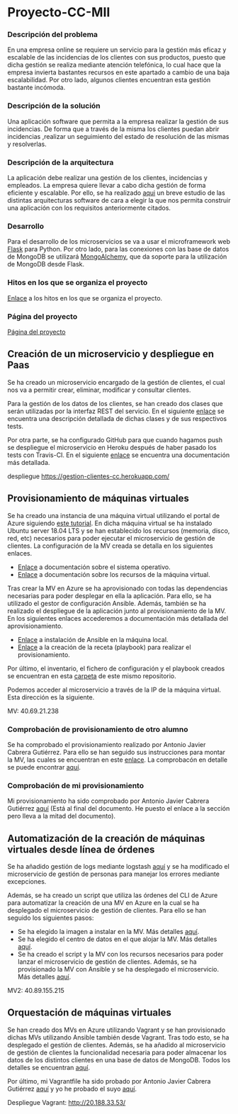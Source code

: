 # Proyecto-CC-MII

### Descripción del problema

En una empresa online se requiere un servicio para la gestión más eficaz y escalable de las incidencias de los clientes con sus productos, puesto que dicha gestión se realiza mediante atención telefónica, lo cual hace que la empresa invierta bastantes recursos en este apartado a cambio de una baja escalabilidad. Por otro lado, algunos clientes encuentran esta gestión bastante incómoda.  

### Descripción de la solución

Una aplicación software que permita a la empresa realizar la gestión de sus incidencias. De forma que a través de la misma los clientes puedan abrir incidencias ,realizar un seguimiento del estado de resolución de las mismas y resolverlas.

### Descripción de la arquitectura

La aplicación debe realizar una gestión de los clientes, incidencias y empleados. La empresa quiere llevar a cabo dicha gestión de forma eficiente y escalable. Por ello, se ha realizado [aqui](https://github.com/mesagon/Proyecto-CC-MII/blob/master/docs/hito1/comparacionArquitecturas.md) un breve estudio de las distintas arquitecturas software de cara a elegir la que nos permita construir una aplicación con los requisitos anteriormente citados.

### Desarrollo

Para el desarrollo de los microservicios se va a usar el microframework web [Flask](http://flask.pocoo.org/) para Python. Por otro lado, para las conexiones con las base de datos de MongoDB se utilizará [MongoAlchemy](https://pythonhosted.org/Flask-MongoAlchemy/), que da soporte para la utilización de MongoDB desde Flask.


### Hitos en los que se organiza el proyecto

[Enlace](https://github.com/mesagon/Proyecto-CC-MII/milestones) a los hitos en los que se organiza el proyecto.

### Página del proyecto
[Página del proyecto](https://mesagon.github.io/Proyecto-CC-MII/)

## Creación de un microservicio y despliegue en Paas

Se ha creado un microservicio encargado de la gestión de clientes, el cual nos va a permitir crear, eliminar, modificar y consultar clientes.

Para la gestión de los  datos de los clientes, se han creado dos clases que serán utilizadas por la interfaz REST del servicio. En el siguiente [enlace](https://github.com/mesagon/Proyecto-CC-MII/blob/master/docs/hito2/estructuraMicroservicio.md#estructura-del-microservicio) se encuentra una descripción detallada de dichas clases y de sus respectivos tests.

Por otra parte, se ha configurado GitHub para que cuando hagamos push se despliegue el microservicio en Heroku después de haber pasado los tests con Travis-CI. En el siguiente [enlace](https://github.com/mesagon/Proyecto-CC-MII/blob/master/docs/hito2/despliegueHeroku.md#despliegue-en-heroku) se encuentra una documentación más detallada.


despliegue https://gestion-clientes-cc.herokuapp.com/

## Provisionamiento de máquinas virtuales

Se ha creado una instancia de una máquina virtual utilizando el portal de Azure siguiendo [este tutorial](https://docs.microsoft.com/es-es/azure/virtual-machines/linux/quick-create-portal?toc=%2Fazure%2Fvirtual-machines%2Flinux%2Ftoc.json). En dicha máquina virtual se ha instalado Ubuntu server 18.04 LTS y se han establecido los recursos (memoria, disco, red, etc) necesarios para poder ejecutar el microservicio de gestión de clientes. La configuración de la MV creada se detalla en los siguientes enlaces.

- [Enlace](https://github.com/mesagon/Proyecto-CC-MII/blob/master/docs/hito3/maquinaVirtual.md#sistema-operativo) a documentación sobre el sistema operativo.
- [Enlace](https://github.com/mesagon/Proyecto-CC-MII/blob/master/docs/hito3/maquinaVirtual.md#resto-de-par%C3%A1metros-de-la-mv) a documentación sobre los recursos de la máquina virtual.   

Tras crear la MV en Azure se ha aprovisionado con todas las dependencias necesarias para poder desplegar en ella la aplicación. Para ello, se ha utilizado el gestor de configuración Ansible. Además, también se ha realizado el despliegue de la aplicación junto al provisionamiento de la MV. En los siguientes enlaces accederemos a documentación más detallada del aprovisionamiento.

- [Enlace](https://github.com/mesagon/Proyecto-CC-MII/blob/master/docs/hito3/provisionamientoAnsible.md#instalaci%C3%B3n-de-ansible) a instalación de Ansible en la máquina local.
- [Enlace](https://github.com/mesagon/Proyecto-CC-MII/blob/master/docs/hito3/provisionamientoAnsible.md#playbook) a la creación de la receta (playbook) para realizar el provisionamiento.

Por último, el inventario, el fichero de configuración y el playbook creados se encuentran en esta [carpeta](https://github.com/mesagon/Proyecto-CC-MII/tree/master/provision/ansible) de este mismo repositorio.

Podemos acceder al microservicio a través de la IP de la máquina virtual. Esta dirección es la siguiente.

MV: 40.69.21.238

### Comprobación de provisionamiento de otro alumno

Se ha comprobado el provisionamiento realizado por Antonio Javier Cabrera Gutiérrez. Para ello se han seguido sus instrucciones para montar la MV, las cuales se encuentran en este [enlace](https://github.com/javiercabrera184/ProyectoCC/blob/master/docs/Hito3.md). La comprobacón en detalle se puede encontrar [aquí](https://github.com/mesagon/Proyecto-CC-MII/blob/master/docs/hito3/provisionAntonioJavier.md#comprobaci%C3%B3n-del-provisionamiento-de-otro-alumno).

### Comprobación de mi provisionamiento

Mi provisionamiento ha sido comprobado por Antonio Javier Cabrera Gutiérrez [aquí](https://github.com/javiercabrera184/ProyectoCC/blob/master/docs/Hito3.md#comprobacion-compa%C3%B1ero) (Está al final del documento. He puesto el enlace a la sección pero lleva a la mitad del documento).

## Automatización de la creación de máquinas virtuales desde línea de órdenes

Se ha añadido gestión de logs mediante logstash [aquí](https://github.com/mesagon/Proyecto-CC-MII/blob/master/docs/hito4/gestionLogs.md#gesti%C3%B3n-de-logs-con-logstash) y se ha modificado el microservicio de gestión de personas para manejar los errores mediante excepciones.

Además, se ha creado un script que utiliza las órdenes del CLI de Azure para automatizar la creación de una MV en Azure en la cual se ha desplegado el microservicio de gestión de clientes. Para ello se han seguido los siguientes pasos:

- Se ha elegido la imagen a instalar en la MV. Más detalles [aquí](https://github.com/mesagon/Proyecto-CC-MII/blob/master/docs/hito4/eleccionSo.md#elecci%C3%B3n-de-la-imagen).
- Se ha elegido el centro de datos en el que alojar la MV. Más detalles [aquí](https://github.com/mesagon/Proyecto-CC-MII/blob/master/docs/hito4/eleccionCentroDatos.md#elecci%C3%B3n-del-centro-de-datos).
- Se ha creado el script y la MV con los recursos necesarios para poder lanzar el microservicio de gestión de clientes. Además, se ha provisionado la MV con Ansible y se ha desplegado el microservicio.  Más detalles [aquí](https://github.com/mesagon/Proyecto-CC-MII/blob/master/docs/hito4/automatizacionMV.md#automatizaci%C3%B3n-de-la-creaci%C3%B3n-de-una-m%C3%A1quina-virtual).

MV2: 40.89.155.215

## Orquestación de máquinas virtuales

Se han creado dos MVs en Azure utilizando Vagrant y se han provisionado dichas MVs utilizando Ansible también desde Vagrant. Tras todo esto, se ha desplegado el gestión de clientes. Además, se ha añadido al microservicio de gestión de clientes la funcionalidad necesaria para poder almacenar los datos de los distintos clientes en una base de datos de MongoDB. Todos los detalles se encuentran [aquí](https://github.com/mesagon/Proyecto-CC-MII/blob/master/docs/hito5/Documentacion.md).

Por último, mi Vagrantfile ha sido probado por Antonio Javier Cabrera Gutiérrez [aquí]() y yo he probado el suyo [aquí]().

Despliegue Vagrant: http://20.188.33.53/
